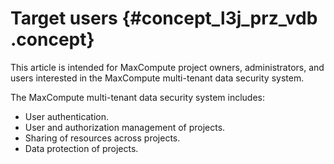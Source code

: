 # Target users {#concept_l3j_prz_vdb .concept}

This article is intended for MaxCompute project owners, administrators, and users interested in the MaxCompute multi-tenant data security system. 

The MaxCompute multi-tenant data security system includes:

-   User authentication.
-   User and authorization management of projects.
-   Sharing of resources across projects.
-   Data protection of projects.

